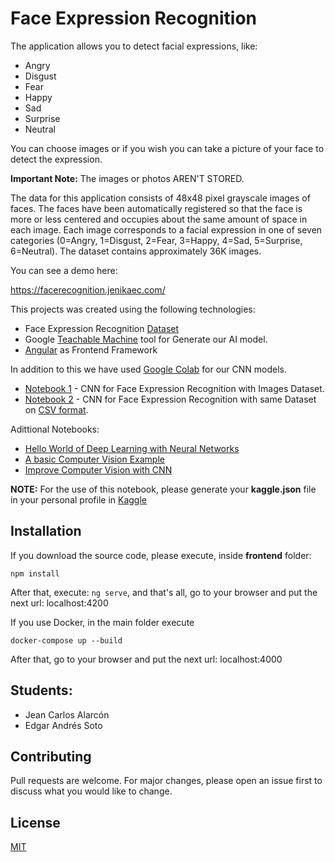 # Face Expression Recognition 

The application allows you to detect facial expressions, like:

- Angry
- Disgust
- Fear
- Happy
- Sad
- Surprise
- Neutral

You can choose images or if you wish you can take a picture of your face to detect the expression.

**Important Note:** The images or photos AREN'T STORED. 

The data for this application consists of 48x48 pixel grayscale images of faces. The faces have been automatically registered so that the face is more or less centered and occupies about the same amount of space in each image. Each image corresponds to a facial expression in one of seven categories (0=Angry, 1=Disgust, 2=Fear, 3=Happy, 4=Sad, 5=Surprise, 6=Neutral). The dataset contains approximately 36K images.

You can see a demo here:

https://facerecognition.jenikaec.com/

This projects was created using the following technologies:

- Face Expression Recognition [Dataset](https://www.kaggle.com/jonathanoheix/face-expression-recognition-dataset)
- Google [Teachable Machine](https://teachablemachine.withgoogle.com/) tool for Generate our AI model.
- [Angular](https://angular.io/docs) as Frontend Framework

In addition to this we have used [Google Colab](https://colab.research.google.com/) for our CNN models.

- [Notebook 1](https://colab.research.google.com/drive/1YUXIUC04UV6SBpngonuRCFYHeMV72Fg7?usp=sharing) - CNN for Face Expression Recognition with Images Dataset. 
- [Notebook 2](https://colab.research.google.com/drive/1v03vF0raI1gGr10aDfJFR_t559gr7-3V?usp=sharing) - CNN for Face Expression Recognition with same Dataset on [CSV format](https://www.kaggle.com/shawon10/facial-expression-detection-cnn/?select=fer2013.csv). 

Adittional Notebooks: 
- [Hello World of Deep Learning with Neural Networks](https://colab.research.google.com/drive/1Bxv-ItuOsFCITuUXaynz9Ip5EF2SHSvu?usp=sharing)
- [A basic Computer Vision Example](https://colab.research.google.com/drive/1Q42rYecYWRDQF1B22Hkq1tjbQwW5usn1?usp=sharing)
- [Improve Computer Vision with CNN](https://colab.research.google.com/drive/1IF-VQ3OCjv0w3x_6efai4HmqlnTTX57_?usp=sharing)

**NOTE:** For the use of this notebook, please generate your **kaggle.json** file  in your personal profile in [Kaggle](https://www.kaggle.com)

## Installation

If you download the source code, please execute, inside **frontend** folder:

```
npm install
```

After that, execute: ```ng serve```, and that's all, go to your browser and put the next url:  localhost:4200

If you use Docker, in the main folder execute 
```
docker-compose up --build
```
After that, go to your browser and put the next url:  localhost:4000
## Students:

- Jean Carlos Alarcón
- Edgar Andrés Soto

## Contributing
Pull requests are welcome. For major changes, please open an issue first to discuss what you would like to change.

## License
[MIT](https://choosealicense.com/licenses/mit/)
